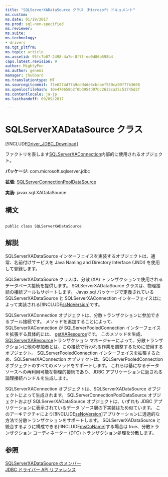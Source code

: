 ```yaml
---
title: "SQLServerXADataSource クラス |Microsoft ドキュメント"
ms.custom: 
ms.date: 01/19/2017
ms.prod: sql-non-specified
ms.reviewer: 
ms.suite: 
ms.technology:
- drivers
ms.tgt_pltfrm: 
ms.topic: article
ms.assetid: 95fc7b07-2498-4a7e-8f7f-ee0d86b598b4
caps.latest.revision: 9
author: MightyPen
ms.author: genemi
manager: jhubbard
ms.translationtype: MT
ms.sourcegitcommit: f7e6274d77a9cdd4de6cbcaef559ca99f77b3608
ms.openlocfilehash: 10e470658b2f0b3954d97bc2632ca25c53745d2f
ms.contentlocale: ja-jp
ms.lasthandoff: 09/09/2017

---
```

# <a name="sqlserverxadatasource-class"></a>SQLServerXADataSource クラス
[!INCLUDE[Driver_JDBC_Download](../../../includes/driver_jdbc_download.md)]

  ファクトリを表します[SQLServerXAConnection](../../../connect/jdbc/reference/sqlserverxaconnection-class.md)内部的に使用されるオブジェクト。  
  
 **パッケージ:** com.microsoft.sqlserver.jdbc  
  
 **拡張:** [SQLServerConnectionPoolDataSource](../../../connect/jdbc/reference/sqlserverconnectionpooldatasource-class.md)  
  
 **実装:** javax.sql.XADataSource  
  
## <a name="syntax"></a>構文  
  
```  
  
public class SQLServerXADataSource  
```  
  
## <a name="remarks"></a>解説  
 SQLServerXADataSource インターフェイスを実装するオブジェクトは、通常、名前付けサービスを Java Naming and Directory Interface (JNDI) を使用して登録します。  
  
 SQLServerXADataSource クラスは、分散 (XA) トランザクションで使用されるデータベース接続を提供します。 SQLServerXADataSource クラスは、物理接続の接続プールもサポートします。 Javax.sql パッケージで定義されている SQLServerXADataSource と SQLServerXAConnection インターフェイスはによって実装される[!INCLUDE[ssNoVersion](../../../includes/ssnoversion_md.md)]です。  
  
 SQLServerXAConnection オブジェクトは、分散トランザクションに参加できるプール接続です。 メソッドを追加することによって、SQLServerXAConnection が SQLServerPooledConnection インターフェイスを拡張する具体的には、 [getXAResource](../../../connect/jdbc/reference/getxaresource-method-sqlserverxaconnection.md)です。 このメソッドを生成、 [SQLServerXAResource](../../../connect/jdbc/reference/sqlserverxaresource-class.md)トランザクション マネージャーによって、分散トランザクションに他の参加者とは、この接続で行われる作業を調整するために使用するオブジェクト。 SQLServerPooledConnection インターフェイスを拡張するため、SQLServerXAConnection オブジェクトは、SQLServerPooledConnection オブジェクトのすべてのメソッドをサポートします。 これらは基になるデータ ソースへの再利用可能な物理的接続であり、JDBC アプリケーションに返される論理接続ハンドルを生成します。  
  
 SQLServerXAConnection オブジェクトは、SQLServerXADataSource オブジェクトによって生成されます。 SQLServerConnectionPoolDataSource オブジェクトおよび SQLServerXADataSource オブジェクトは、いずれも JDBC アプリケーションに表示されているデータ ソース層の下実装はため似ています。 このアーキテクチャにより[!INCLUDE[ssNoVersion](../../../includes/ssnoversion_md.md)]アプリケーションに透過的な方法で分散トランザクションをサポートします。 SQLServerXADataSource と統合するように構成できる[!INCLUDE[msCoName](../../../includes/msconame_md.md)]する場合は true、分散トランザクション コーディネーター (DTC) トランザクション処理を分散します。  
  
## <a name="see-also"></a>参照  
 [SQLServerXADataSource のメンバー](../../../connect/jdbc/reference/sqlserverxadatasource-members.md)   
 [JDBC ドライバー API リファレンス](../../../connect/jdbc/reference/jdbc-driver-api-reference.md)  
  
  
